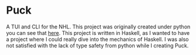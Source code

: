 # Puck

A TUI and CLI for the NHL. This project was originally created under python you can see that [here](https://github.com/drsooch/puck-python). This project is written in Haskell, as I wanted to have a project where I could really dive into the mechanics of Haskell. I was also not satisfied with the lack of type safety from python while I creating Puck.
